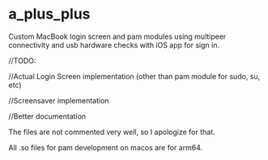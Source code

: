 # a_plus_plus

Custom MacBook login screen and pam modules using multipeer connectivity and usb hardware checks with iOS app for sign in.

//TODO:

//Actual Login Screen implementation (other than pam module for sudo, su, etc)

//Screensaver implementation

//Better documentation

The files are not commented very well, so I apologize for that.

All .so files for pam development on macos are for arm64.
